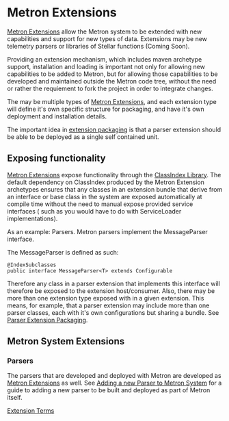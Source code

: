# Metron Extensions

[Metron Extensions](extension_terms.md#metron-extensions) allow the Metron system to be extended with new capabilities and support for new types of data.
Extensions may be new telemetry parsers or libraries of Stellar functions (Coming Soon).

Providing an extension mechanism, which includes maven archetype support, installation and loading is important not only for allowing new capabilities to be added to Metron,
but for allowing those capabilities to be developed and maintained outside the Metron code tree, without the need or rather the requiement to fork the project in order to integrate changes.

The may be multiple types of [Metron Extensions](extension_terms.md#metron-extensions), and each extension type will define it's own specific structure
for packaging, and have it's own deployment and installation details.

The important idea in [extension packaging](extension_packaging.md) is that a parser extension should be able to be deployed as a single
self contained unit.

## Exposing functionality

[Metron Extensions](extension_terms.md#metron-extensions) expose functionality through the [ClassIndex Library](https://github.com/atteo/classindex).
The default dependency on ClassIndex produced by the Metron Extension archetypes ensures that any classes in an
extension bundle that derive from an interface or base class in the system are exposed automatically at compile time
without the need to manual expose provided service interfaces ( such as you would have to do with ServiceLoader implementations).

As an example: Parsers.  Metron parsers implement the MessageParser interface.

The MessageParser is defined as such:

```
@IndexSubclasses
public interface MessageParser<T> extends Configurable

```
Therefore any class in a parser extension that implements this interface will therefore be exposed to the extension host/consumer.
Also, there may be more than one extension type exposed with in a given extension.  This means, for example, that a parser extension may include
more than one parser classes, each with it's own configurations but sharing a bundle. See [Parser Extension Packaging](metron-parser-extensions/parser_extension_packaging.md).


## Metron System Extensions

### Parsers

The parsers that are developed and deployed with Metron are developed as [Metron Extensions](extension_terms.md#metron-extensions) as well.
See [Adding a new Parser to Metron System](metron-parser-extensions/adding_system_parsers.md) for a guide to adding a new parser to be built and deployed as part of Metron itself.



[Extension Terms](extension_terms.md)

